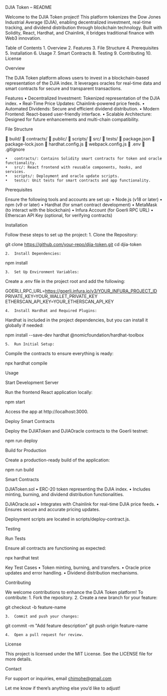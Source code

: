 DJIA Token – README

Welcome to the DJIA Token project! This platform tokenizes the Dow Jones Industrial Average (DJIA), enabling decentralized investment, real-time tracking, and dividend distribution through blockchain technology. Built with Solidity, React, Hardhat, and Chainlink, it bridges traditional finance with Web3 innovation.

Table of Contents
	1.	Overview
	2.	Features
	3.	File Structure
	4.	Prerequisites
	5.	Installation
	6.	Usage
	7.	Smart Contracts
	8.	Testing
	9.	Contributing
	10.	License

Overview

The DJIA Token platform allows users to invest in a blockchain-based representation of the DJIA index. It leverages oracles for real-time data and smart contracts for secure and transparent transactions.

Features
	•	Decentralized Investment: Tokenized representation of the DJIA index.
	•	Real-Time Price Updates: Chainlink-powered price feeds.
	•	Automated Dividends: Secure and efficient dividend distribution.
	•	Modern Frontend: React-based user-friendly interface.
	•	Scalable Architecture: Designed for future enhancements and multi-chain compatibility.

File Structure

📁 build/
📁 contracts/
📁 public/
📁 scripts/
📁 src/
📁 tests/
📄 package.json
📄 package-lock.json
📄 hardhat.config.js
📄 webpack.config.js
📄 .env
📄 .gitignore

	•	contracts/: Contains Solidity smart contracts for token and oracle functionality.
	•	src/: React frontend with reusable components, hooks, and services.
	•	scripts/: Deployment and oracle update scripts.
	•	tests/: Unit tests for smart contracts and app functionality.

Prerequisites

Ensure the following tools and accounts are set up:
	•	Node.js (v18 or later)
	•	npm (v9 or later)
	•	Hardhat (for smart contract development)
	•	MetaMask (to interact with the blockchain)
	•	Infura Account (for Goerli RPC URL)
	•	Etherscan API Key (optional, for verifying contracts)

Installation

Follow these steps to set up the project:
	1.	Clone the Repository:

git clone https://github.com/your-repo/djia-token.git
cd djia-token


	2.	Install Dependencies:

npm install


	3.	Set Up Environment Variables:
Create a .env file in the project root and add the following:

GOERLI_RPC_URL=https://goerli.infura.io/v3/YOUR_INFURA_PROJECT_ID
PRIVATE_KEY=YOUR_WALLET_PRIVATE_KEY
ETHERSCAN_API_KEY=YOUR_ETHERSCAN_API_KEY


	4.	Install Hardhat and Required Plugins:
Hardhat is included in the project dependencies, but you can install it globally if needed:

npm install --save-dev hardhat @nomicfoundation/hardhat-toolbox


	5.	Run Initial Setup:
Compile the contracts to ensure everything is ready:

npx hardhat compile

Usage

Start Development Server

Run the frontend React application locally:

npm start

Access the app at http://localhost:3000.

Deploy Smart Contracts

Deploy the DJIAToken and DJIAOracle contracts to the Goerli testnet:

npm run deploy

Build for Production

Create a production-ready build of the application:

npm run build

Smart Contracts

DJIAToken.sol
	•	ERC-20 token representing the DJIA index.
	•	Includes minting, burning, and dividend distribution functionalities.

DJIAOracle.sol
	•	Integrates with Chainlink for real-time DJIA price feeds.
	•	Ensures secure and accurate pricing updates.

Deployment scripts are located in scripts/deploy-contract.js.

Testing

Run Tests

Ensure all contracts are functioning as expected:

npx hardhat test

Key Test Cases
	•	Token minting, burning, and transfers.
	•	Oracle price updates and error handling.
	•	Dividend distribution mechanisms.

Contributing

We welcome contributions to enhance the DJIA Token platform! To contribute:
	1.	Fork the repository.
	2.	Create a new branch for your feature:

git checkout -b feature-name


	3.	Commit and push your changes:

git commit -m "Add feature description"
git push origin feature-name


	4.	Open a pull request for review.

License

This project is licensed under the MIT License. See the LICENSE file for more details.

Contact

For support or inquiries, email chimohe@gmail.com

Let me know if there’s anything else you’d like to adjust!
